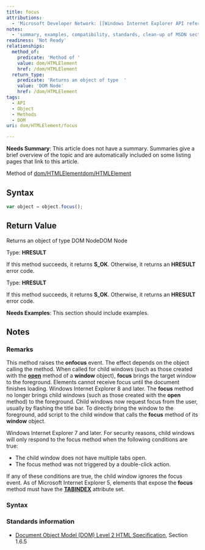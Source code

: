 ```yaml
---
title: focus
attributions:
  - 'Microsoft Developer Network: [[Windows Internet Explorer API reference](http://msdn.microsoft.com/en-us/library/ie/hh828809%28v=vs.85%29.aspx) Article]'
notes:
  - 'summary, examples, compatibility, standards, clean-up of MSDN sections'
readiness: 'Not Ready'
relationships:
  method_of:
    predicate: 'Method of '
    value: dom/HTMLElement
    href: /dom/HTMLElement
  return_type:
    predicate: 'Returns an object of type  '
    value: 'DOM Node'
    href: /dom/HTMLElement
tags:
  - API
  - Object
  - Methods
  - DOM
uri: dom/HTMLElement/focus

---
```

**Needs Summary**: This article does not have a summary. Summaries give a brief overview of the topic and are automatically included on some listing pages that link to this article.

Method of [dom/HTMLElement](/dom/HTMLElement)[dom/HTMLElement](/dom/HTMLElement)

## <span>Syntax</span>

``` js
var object = object.focus();
```

## <span>Return Value</span>

Returns an object of type DOM NodeDOM Node

Type: **HRESULT**

If this method succeeds, it returns **S\_OK**. Otherwise, it returns an **HRESULT** error code.

Type: **HRESULT**

If this method succeeds, it returns **S\_OK**. Otherwise, it returns an **HRESULT** error code.

**Needs Examples**: This section should include examples.

## <span>Notes</span>

### <span>Remarks</span>

This method raises the ****onfocus**** event. The effect depends on the object calling the method. When called for child windows (such as those created with the [**open**](/dom/Window/open) method of a **window** object), **focus** brings the target window to the foreground. Elements cannot receive focus until the document finishes loading. Windows Internet Explorer 8 and later. The **focus** method no longer brings child windows (such as those created with the **open** method) to the foreground. Child windows now request focus from the user, usually by flashing the title bar. To directly bring the window to the foreground, add script to the child window that calls the **focus** method of its **window** object.

Windows Internet Explorer 7 and later. For security reasons, child windows will only respond to the focus method when the following conditions are true:

-   The child window does not have multiple tabs open.
-   The focus method was not triggered by a double-click action.

If any of these conditions are true, the child window ignores the focus event. As of Microsoft Internet Explorer 5, elements that expose the **focus** method must have the [**TABINDEX**](/html/attributes/tabIndex) attribute set.

### <span>Syntax</span>

### <span>Standards information</span>

-   [Document Object Model (DOM) Level 2 HTML Specification](http://go.microsoft.com/fwlink/p/?linkid=196991), Section 1.6.5
